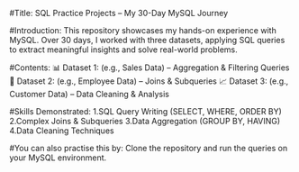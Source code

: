 #Title: SQL Practice Projects – My 30-Day MySQL Journey

#Introduction: This repository showcases my hands-on experience with MySQL. Over 30 days, I worked with three datasets, applying SQL queries to extract meaningful insights and solve real-world problems.

#Contents:
📊 Dataset 1: (e.g., Sales Data) – Aggregation & Filtering Queries
🧾 Dataset 2: (e.g., Employee Data) – Joins & Subqueries
📈 Dataset 3: (e.g., Customer Data) – Data Cleaning & Analysis

#Skills Demonstrated:
1.SQL Query Writing (SELECT, WHERE, ORDER BY)
2.Complex Joins & Subqueries
3.Data Aggregation (GROUP BY, HAVING)
4.Data Cleaning Techniques

#You can also practise this by:
Clone the repository and run the queries on your MySQL environment.

